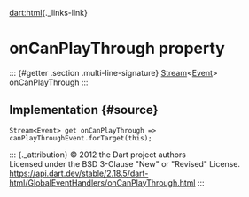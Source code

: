 [dart:html](../../dart-html/dart-html-library){._links-link}

onCanPlayThrough property
=========================

::: {#getter .section .multi-line-signature}
[Stream](../../dart-async/stream-class)\<[Event](../event-class)\>
onCanPlayThrough
:::

Implementation {#source}
--------------

``` {.language-dart data-language="dart"}
Stream<Event> get onCanPlayThrough => canPlayThroughEvent.forTarget(this);
```

::: {._attribution}
© 2012 the Dart project authors\
Licensed under the BSD 3-Clause \"New\" or \"Revised\" License.\
<https://api.dart.dev/stable/2.18.5/dart-html/GlobalEventHandlers/onCanPlayThrough.html>
:::
